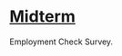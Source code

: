 # <a href="https://github.com/armaanrana6/split-test" target="_blank">Midterm</a>

Employment Check Survey.

